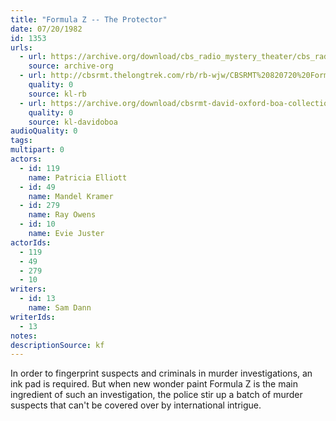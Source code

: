 ```yaml
---
title: "Formula Z -- The Protector"
date: 07/20/1982
id: 1353
urls: 
  - url: https://archive.org/download/cbs_radio_mystery_theater/cbs_radio_mystery_theater-1351-1399.zip/cbs_radio_mystery_theater-1351-1399%2Fcbsrmt_1353_formula_z.mp3
    source: archive-org
  - url: http://cbsrmt.thelongtrek.com/rb/rb-wjw/CBSRMT%20820720%20Formula%20Z%20The%20Protector_wjw.mp3
    quality: 0
    source: kl-rb
  - url: https://archive.org/download/cbsrmt-david-oxford-boa-collection/CBSRMT-820720-1353-Formula-Z-–-The-Protector-(128-48)_WBBM-JE-{BoA}.mp3
    quality: 0
    source: kl-davidoboa
audioQuality: 0
tags: 
multipart: 0
actors:  
  - id: 119
    name: Patricia Elliott  
  - id: 49
    name: Mandel Kramer  
  - id: 279
    name: Ray Owens  
  - id: 10
    name: Evie Juster
actorIds:  
  - 119  
  - 49  
  - 279  
  - 10
writers:  
  - id: 13
    name: Sam Dann
writerIds:  
  - 13
notes: 
descriptionSource: kf
---
```

In order to fingerprint suspects and criminals in murder investigations, an ink pad is required. But when new wonder paint Formula Z is the main ingredient of such an investigation, the police stir up a batch of murder suspects that can't be covered over by international intrigue.